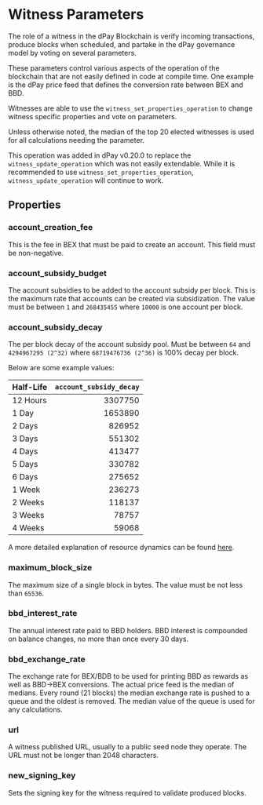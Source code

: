 # Witness Parameters

The role of a witness in the dPay Blockchain is verify incoming transactions, produce blocks when scheduled, and partake in the dPay governance model by voting on several parameters.

These parameters control various aspects of the operation of the blockchain that are not easily defined in code at compile time. One example is the dPay price feed that defines the conversion rate between BEX and BBD.

Witnesses are able to use the `witness_set_properties_operation` to change witness specific properties and vote on parameters.

Unless otherwise noted, the median of the top 20 elected witnesses is used for all calculations needing the parameter.

This operation was added in dPay v0.20.0 to replace the `witness_update_operation` which was not easily extendable. While it is recommended to use `witness_set_properties_operation`, `witness_update_operation` will continue to work.

## Properties

### account_creation_fee

This is the fee in BEX that must be paid to create an account. This field must be non-negative.

### account_subsidy_budget

The account subsidies to be added to the account subsidy per block. This is the maximum rate that accounts can be created via subsidization.
The value must be between `1` and `268435455` where `10000` is one account per block.

### account_subsidy_decay

The per block decay of the account subsidy pool. Must be between `64` and `4294967295 (2^32)` where `68719476736 (2^36)` is 100% decay per block.

Below are some example values:

| Half-Life | `account_subsidy_decay` |
|:----------|------------------------:|
| 12 Hours | 3307750 |
| 1 Day | 1653890 |
| 2 Days | 826952 |
| 3 Days | 551302 |
| 4 Days | 413477 |
| 5 Days | 330782 |
| 6 Days | 275652 |
| 1 Week | 236273 |
| 2 Weeks | 118137 |
| 3 Weeks | 78757 |
| 4 Weeks | 59068 |

A more detailed explanation of resource dynamics can be found [here](./devs/2018-08-20-resource-notes.md).

### maximum_block_size

The maximum size of a single block in bytes. The value must be not less than `65536`.

### bbd_interest_rate

The annual interest rate paid to BBD holders. BBD interest is compounded on balance changes, no more than once every 30 days.

### bbd_exchange_rate

The exchange rate for BEX/BDB to be used for printing BBD as rewards as well as BBD->BEX conversions.
The actual price feed is the median of medians. Every round (21 blocks) the median exchange rate is pushed to a queue and the oldest is removed. The median value of the queue is used for any calculations.

### url

A witness published URL, usually to a public seed node they operate. The URL must not be longer than 2048 characters.

### new_signing_key

Sets the signing key for the witness required to validate produced blocks.
